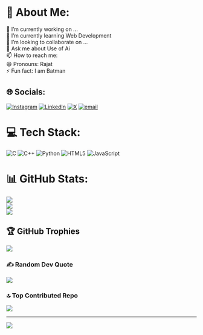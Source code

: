 # 💫 About Me:
🔭 I’m currently working on ...<br>🌱 I’m currently learning Web Development<br>👯 I’m looking to collaborate on ...<br>💬 Ask me about Use of Ai<br>📫 How to reach me: <br>😄 Pronouns: Rajat<br>⚡ Fun fact: I am Batman


## 🌐 Socials:
[![Instagram](https://img.shields.io/badge/Instagram-%23E4405F.svg?logo=Instagram&logoColor=white)](https://instagram.com/shriramrajat) [![LinkedIn](https://img.shields.io/badge/LinkedIn-%230077B5.svg?logo=linkedin&logoColor=white)](https://linkedin.com/in/shriramrajat) [![X](https://img.shields.io/badge/X-black.svg?logo=X&logoColor=white)](https://x.com/ShriramRajat) [![email](https://img.shields.io/badge/Email-D14836?logo=gmail&logoColor=white)](mailto:rajatshriram7@gmail.com) 

# 💻 Tech Stack:
![C](https://img.shields.io/badge/c-%2300599C.svg?style=for-the-badge&logo=c&logoColor=white) ![C++](https://img.shields.io/badge/c++-%2300599C.svg?style=for-the-badge&logo=c%2B%2B&logoColor=white) ![Python](https://img.shields.io/badge/python-3670A0?style=for-the-badge&logo=python&logoColor=ffdd54) ![HTML5](https://img.shields.io/badge/html5-%23E34F26.svg?style=for-the-badge&logo=html5&logoColor=white) ![JavaScript](https://img.shields.io/badge/javascript-%23323330.svg?style=for-the-badge&logo=javascript&logoColor=%23F7DF1E)
# 📊 GitHub Stats:
![](https://github-readme-stats.vercel.app/api?username=shriramrajat&theme=dark&hide_border=false&include_all_commits=true&count_private=true)<br/>
![](https://nirzak-streak-stats.vercel.app/?user=shriramrajat&theme=dark&hide_border=false)<br/>
![](https://github-readme-stats.vercel.app/api/top-langs/?username=shriramrajat&theme=dark&hide_border=false&include_all_commits=true&count_private=true&layout=compact)

## 🏆 GitHub Trophies
![](https://github-profile-trophy.vercel.app/?username=shriramrajat&theme=radical&no-frame=false&no-bg=true&margin-w=4)

### ✍️ Random Dev Quote
![](https://quotes-github-readme.vercel.app/api?type=horizontal&theme=radical)

### 🔝 Top Contributed Repo
![](https://github-contributor-stats.vercel.app/api?username=shriramrajat&limit=5&theme=dark&combine_all_yearly_contributions=true)

---
[![](https://visitcount.itsvg.in/api?id=shriramrajat&icon=1&color=2)](https://visitcount.itsvg.in)

<!-- Proudly created with GPRM ( https://gprm.itsvg.in ) -->
